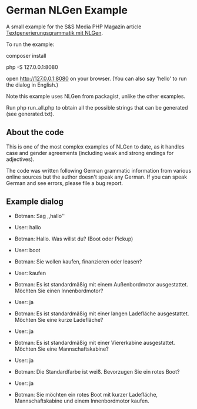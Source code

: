 # German NLGen Example

A small example for the S&S Media PHP Magazin article [Textgenerierungsgrammatik mit NLGen](https://entwickler.de/machine-learning/natural-language-generation-php).

To run the example:

composer install

php -S 127.0.0.1:8080

open http://127.0.0.1:8080 on your browser. (You can also say 'hello' to run the dialog in English.)

Note this example uses NLGen from packagist, unlike the other examples.


Run php run_all.php to obtain all the possible strings that can be generated (see generated.txt).


## About the code

This is one of the most complex examples of NLGen to date, as it
handles case and gender agreements (including weak and strong endings
for adjectives).

The code was written following German grammatic information from
various online sources but the author doesn't speak any German. If you
can speak German and see errors, please file a bug report.


## Example dialog

* Botman: Sag ,,hallo''
* User: hallo

* Botman: Hallo. Was willst du? (Boot oder Pickup)
* User: boot

* Botman: Sie wollen kaufen, finanzieren oder leasen?
* User: kaufen

* Botman: Es ist standardmäßig mit einem Außenbordmotor ausgestattet. Möchten Sie einen Innenbordmotor?
* User: ja

* Botman: Es ist standardmäßig mit einer langen Ladefläche ausgestattet. Möchten Sie eine kurze Ladefläche?
* User: ja

* Botman: Es ist standardmäßig mit einer Viererkabine ausgestattet. Möchten Sie eine Mannschaftskabine?
* User: ja

* Botman: Die Standardfarbe ist weiß. Bevorzugen Sie ein rotes Boot?
* User: ja

* Botman: Sie möchten ein rotes Boot mit kurzer Ladefläche, Mannschaftskabine und einem Innenbordmotor kaufen.

